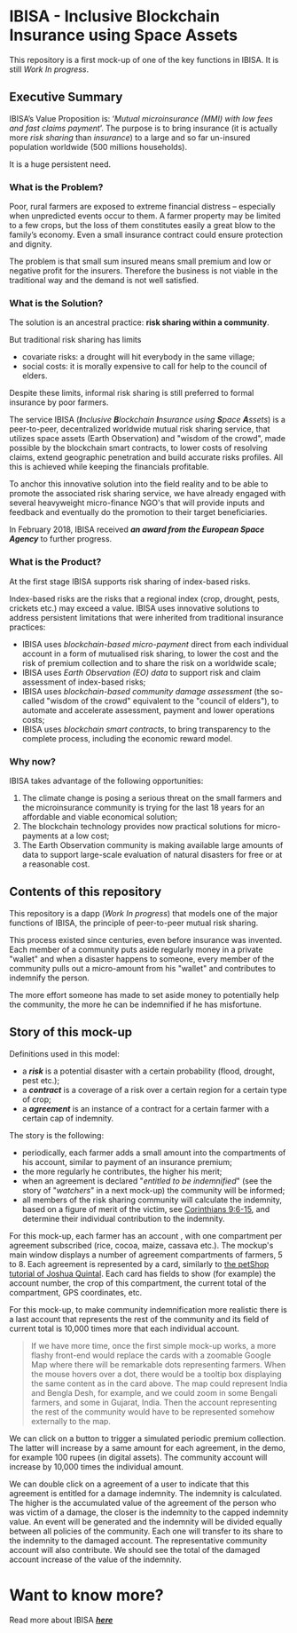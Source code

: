 # IBISA - Inclusive Blockchain Insurance using Space Assets
This repository is a first mock-up of one of the key functions in IBISA. It is still _Work In progress_.
## Executive Summary
IBISA’s Value Proposition is: ‘_Mutual microinsurance (MMI) with low fees and fast claims payment_’. The purpose is to bring insurance (it is actually more _risk sharing_ than _insurance_) to a large and so far un-insured population worldwide (500 millions households). 

It is a huge persistent need.
### What is the Problem?
Poor, rural farmers are exposed to extreme financial distress – especially when unpredicted events occur to them.  A farmer property may be limited to a few crops, but the loss of them constitutes easily a great blow to the family’s economy. Even a small insurance contract could ensure protection and dignity. 

The problem is that small sum insured means small premium and low or negative profit for the insurers.  Therefore the business is not viable in the traditional way and the demand is not well satisfied. 
### What is the Solution?
The solution is an ancestral practice: **risk sharing within a community**.

But traditional risk sharing has limits
  * covariate risks: a drought will hit everybody in the same village;
  * social costs: it is morally expensive to call for help to the council of elders.
  
Despite these limits, informal risk sharing is still preferred to formal insurance by poor farmers.

The service IBISA (_**I**nclusive **B**lockchain **I**nsurance using **S**pace **A**ssets_) is a peer-to-peer, decentralized worldwide mutual risk sharing service, that utilizes space assets (Earth Observation) and "wisdom of the crowd", made possible by the blockchain smart contracts, to lower costs of resolving claims, extend geographic penetration and build accurate risks profiles. All this is achieved while keeping the financials profitable.

To anchor this innovative solution into the field reality and to be able to promote the associated risk sharing service, we have already engaged with several heavyweight micro-finance NGO's that will provide inputs and feedback and eventually do the promotion to their target beneficiaries.

In February 2018, IBISA received **_an award from the European Space Agency_** to further progress.

### What is the Product?
At the first stage IBISA supports risk sharing of index-based risks.

Index-based risks are the risks that a regional index (crop, drought, pests, crickets etc.) may exceed a value. IBISA uses innovative solutions to address persistent limitations that were inherited from traditional insurance practices:
* IBISA uses _blockchain-based micro-payment_ direct from each individual account in a form of mutualised risk sharing, to lower the cost and the risk of premium collection and to share the risk on a worldwide scale;
* IBISA uses _Earth Observation (EO) data_ to support risk and claim assessment of index-based risks;
* IBISA uses _blockchain-based community damage assessment_ (the so-called "wisdom of the crowd" equivalent to the "council of elders"), to automate and accelerate assessment, payment and lower operations costs;
* IBISA uses _blockchain smart contracts_, to bring transparency to the complete process, including the economic reward model.
### Why now?
IBISA takes advantage of the following opportunities:
1. The climate change is posing a serious threat on the small farmers and the microinsurance community is trying for the last 18 years for an affordable and viable economical solution;
1. The blockchain technology provides now practical solutions for micro-payments at a low cost;
1. The Earth Observation community is making available large amounts of data to support large-scale evaluation of natural disasters for free or at a reasonable cost.
## Contents of this repository
This repository is a dapp (_Work In progress_) that models one of the major functions of IBISA, the principle of peer-to-peer mutual risk sharing.

This process existed since centuries, even before insurance was invented. 
Each member of a community puts aside regularly money in a private "wallet" and when a disaster happens to someone, 
every member of the community pulls out a micro-amount from his "wallet" and contributes to indemnify the person.

The more effort someone has made to set aside money to potentially help the community, the more he can be indemnified if he has misfortune.
## Story of this mock-up
Definitions used in this model:
* a **_risk_** is a potential disaster with a certain probability (flood, drought, pest etc.);
* a **_contract_** is a coverage of a risk over a certain region for a certain type of crop;
* a **_agreement_** is an instance of a contract for a certain farmer with a certain cap of indemnity.

The story is the following:
* periodically, each farmer adds a small amount into the compartments of his account, similar to payment of an insurance premium;
* the more regularly he contributes, the higher his merit;
* when an agreement  is declared "_entitled to be indemnified_" (see the story of "_watchers_" in a next mock-up) the community will be informed;
* all members of the risk sharing community will calculate the indemnity, based on a figure of merit of the victim, see [Corinthians 9:6-15](https://www.biblegateway.com/passage/?search=2%20Corinthians%209:6-15), and determine their individual contribution to the indemnity.

For this mock-up, each farmer has an account , with one compartment per agreement subscribed (rice, cocoa, maize, cassava etc.).
The mockup's main window displays a number of agreement compartments of farmers, 5 to 8. Each agreement is represented by a card, similarly to [the petShop tutorial of Joshua Quintal](http://truffleframework.com/tutorials/pet-shop).
Each card has fields to show (for example) the account number, the crop of this compartment, the current total of the compartment, GPS coordinates, etc.

For this mock-up, to make community indemnification more realistic there is a last account that represents the rest of the community and its field of current total is 10,000 times more that each individual account.

> If we have more time, once the first simple mock-up works, a more flashy front-end would replace the cards with a zoomable Google Map where there will be remarkable dots representing farmers. When the mouse hovers over a dot, there would be a tooltip box displaying the same content as in the card above. The map could represent India and Bengla Desh, for example, and we could zoom in some Bengali farmers, and some in Gujarat, India. Then the account representing the rest of the community would have to be represented somehow externally to the map.

We can click on a button to trigger a simulated periodic premium collection. 
The latter will increase by a same amount for each agreement, in the demo, for example 100 rupees (in digital assets).
The community account will increase by 10,000 times the individual amount.

We can double click on a agreement of a user to indicate that this agreement is entitled for a damage indemnity.
The indemnity is calculated. 
The higher is the accumulated value of the agreement of the person who was victim of a damage, the closer is the indemnity to the capped indemnity value.
An event will be generated and the indemnity will be divided equally between all policies of the community.
Each one will transfer to its share to the indemnity to the damaged account.
The representative community account will also contribute. We should see the total of the damaged account increase of the value of the indemnity.
# Want to know more?

Read more about IBISA [**_here_**](http://www.bitbank.lu/ibisa)

